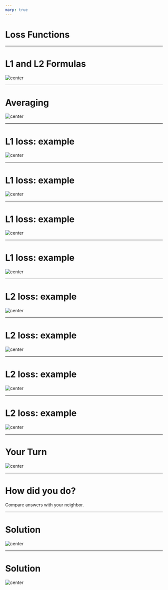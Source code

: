 ```yaml
---
marp: true
---
```


<style>
img[alt~="center"] {
  display: block;
  margin: 0 auto;
}
</style>

# Loss Functions

---

# L1 and L2 Formulas

![center](res/lossfunction1.png)

<!--
Loss functions are essential to machine learning. At its core, machine learning “learns” by trying to optimize a loss function. A loss function is simply a way to evaluate how well your algorithm models your data. You can think of it as similar to a measure of error: higher loss means your model is performing worse, and lower loss is a sign of better performance.

Two of the most common loss functions for regression are called L1 and L2. L1 is used to minimize the sum of *absolute* differences between the true value and the predicted value of all samples, and L2 is used to minimize the sum of *squared* differences.

Image Details:
* [lossfunction1.png](https://opensource.google/docs/copyright/): Copyright Google
-->

---

# Averaging

![center](res/lossfunction2.png)

<!--
It’s common to either take the sum or average of all data points to calculate overall loss. “Mean Squared Error” (also referred to as MSE) is another widely used loss function that is closely related to L2 loss. But instead of the sum of squared differences, it’s the *average* of squared differences.

You should choose a loss function based on your specific problem and dataset. L1, L2, and MSE are used for regression problems. We’ll discuss loss functions used for other machine learning problems, such as classification, later.

Image Details:
* [lossfunction2.png](https://opensource.google/docs/copyright/): Copyright Google
-->

---

# L1 loss: example

![center](res/lossfunction3.png)

<!--

Let's work through an example of calculating L1 loss, starting from data values and predictions.

Image Details:
* [lossfunction3.png](https://opensource.google/docs/copyright/): Copyright Google
-->

---

# L1 loss: example 

![center](res/lossfunction4.png)

<!--
The first step is to find the differences (y_true - y_predicted).

Image Details:
* [lossfunction4.png](https://opensource.google/docs/copyright/): Copyright Google
-->

---

# L1 loss: example 

![center](res/lossfunction5.png)

<!--
Take the absolute value of each difference.

Image Details:
* [lossfunction5.png](https://opensource.google/docs/copyright/): Copyright Google

-->


---

# L1 loss: example 

![center](res/lossfunction6.png)

<!--
Add all absolute value differences. This is the L1 loss of your model.

Image Details:
* [lossfunction6.png](https://opensource.google/docs/copyright/): Copyright Google
-->



---

# L2 loss: example

![center](res/lossfunction7.png)

<!--
Now, we'll work through the same example, but calculate L2 loss instead.

Image Details:
* [lossfunction7.png](https://opensource.google/docs/copyright/): Copyright Google
-->


---

# L2 loss: example 

![center](res/lossfunction8.png)

<!--
The first step is again to find the differences (y_true - y_predicted).

Image Details:
* [lossfunction8.png](https://opensource.google/docs/copyright/): Copyright Google
-->


---

# L2 loss: example

![center](res/lossfunction9.png)

<!--
Now square each difference.

Image Details:
* [lossfunction9.png](https://opensource.google/docs/copyright/): Copyright Google
-->

---

# L2 loss: example 

![center](res/lossfunction10.png)

<!--
Add the squared differences. This is the L2 loss of your model.

Image Details:
* [lossfunction10.png](https://opensource.google/docs/copyright/): Copyright Google
-->


---

# Your Turn

![center](res/lossfunction11.png)

<!--
@Exercise (10 minutes) {

*Have students work individually on the Loss worksheet. Given them around five minutes to work.*

*The loss worksheet contains:
* Page 1: Solutions. (Don't give these to the students.)
* *Page 2: Three sets of true/predicted data points. (Give these to the students.)
* *Page 3: Intermediate steps to calculating the loss. (Choose whether or not to give these to the students.)
* *Page 4: The examples we worked through above. (Choose whether or not to give these to the students as reference.)
}

Image Details:
* [lossfunction11.png](https://opensource.google/docs/copyright/): Copyright Google
-->

---

# How did you do?

Compare answers with your neighbor.

<!--
@Exercise (5 minutes) {
Have students compare their answers with a neighbor and work through any discrepancies.
}
-->

---

# Solution

![center](res/lossfunction12.png)

<!-- 

*Prompt students for answers.*

Image Details:
* [lossfunction12.png](https://opensource.google/docs/copyright/): Copyright Google
-->

---

# Solution

![center](res/lossfunction13.png)

<!-- 

*End by asking students what the difference is between L1 and L2 as summary measures, and why someone might want to use one over the other.*

*Answer: L2 is more sensitive to outliers in the data set because squaring the difference makes the difference more extreme.*

Image Details:
* [lossfunction13.png](https://opensource.google/docs/copyright/): Copyright Google
-->
